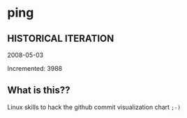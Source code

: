# ping

## HISTORICAL ITERATION
2008-05-03

Incremented: 3988

## What is this?? 
Linux skills to hack the github commit visualization chart `;-)`
